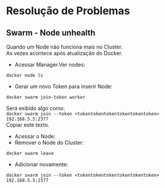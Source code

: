 # Resolução de Problemas


## Swarm - Node unhealth

Quando um Node não funciona mais no Cluster.\
As vezes acontece após atualização do Docker.

- Acessar Manager.Ver nodes:
```
docker node ls
```

- Gerar um novo Token para inserir Node:
```
docker swarm join-token worker
```

Será exibido algo como: \
`docker swarm join --token <tokentokentokentokentokentoken> 192.168.5.5:2377`\
Copiar  este texto.

- Acessar o Node:
- Remover o Node do Cluster:
```
docker swarm leave
```
- Adicionar novamente:
```
docker swarm join --token <tokentokentokentokentokentoken> 192.168.5.5:2377
```